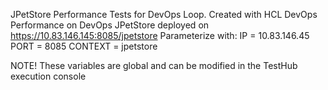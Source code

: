 JPetStore Performance Tests for DevOps Loop.
Created with HCL DevOps Performance on DevOps JPetStore deployed on https://10.83.146.145:8085/jpetstore
Parameterize with:
IP = 10.83.146.45
PORT = 8085
CONTEXT = jpetstore

NOTE!  These variables are global and can be modified in the TestHub execution console
